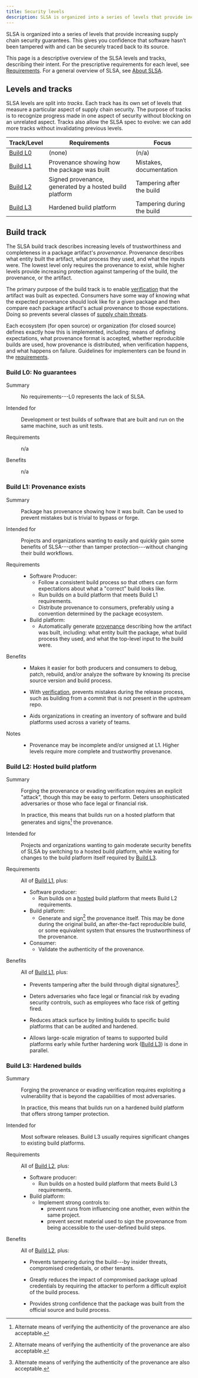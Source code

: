 ```yaml
---
title: Security levels
description: SLSA is organized into a series of levels that provide increasing supply chain security guarantees. This gives you confidence that software hasn’t been tampered with and can be securely traced back to its source. This page is a descriptive overview of the SLSA levels and tracks, describing their intent.
---
```


SLSA is organized into a series of levels that provide increasing supply chain
security guarantees. This gives you confidence that software hasn’t been
tampered with and can be securely traced back to its source.

This page is a descriptive overview of the SLSA levels and tracks, describing
their intent. For the prescriptive requirements for each level, see
[Requirements](requirements.md). For a general overview of SLSA, see
[About SLSA](principles.md).

## Levels and tracks

SLSA levels are split into *tracks*. Each track has its own set of levels that
measure a particular aspect of supply chain security. The purpose of tracks is
to recognize progress made in one aspect of security without blocking on an
unrelated aspect. Tracks also allow the SLSA spec to evolve: we can add more
tracks without invalidating previous levels.

| Track/Level | Requirements | Focus
| ----------- | ------------ | -----
| [Build L0]  | (none)       | (n/a)
| [Build L1]  | Provenance showing how the package was built | Mistakes, documentation
| [Build L2]  | Signed provenance, generated by a hosted build platform | Tampering after the build
| [Build L3]  | Hardened build platform | Tampering during the build

## Build track

The SLSA build track describes increasing levels of trustworthiness and
completeness in a package artifact's <dfn>provenance</dfn>. Provenance describes
what entity built the artifact, what process they used, and what the inputs
were. The lowest level only requires the provenance to exist, while higher
levels provide increasing protection against tampering of the build, the
provenance, or the artifact.

The primary purpose of the build track is to enable [verification] that the
artifact was built as expected. Consumers have some way of knowing what the
expected provenance should look like for a given package and then compare each
package artifact's actual provenance to those expectations. Doing so prevents
several classes of [supply chain threats](threats.md).

Each ecosystem (for open source) or organization (for closed source) defines
exactly how this is implemented, including: means of defining expectations, what
provenance format is accepted, whether reproducible builds are used, how
provenance is distributed, when verification happens, and what happens on
failure. Guidelines for implementers can be found in the
[requirements](requirements.md).

<section id="build-l0">

### Build L0: No guarantees

<dl class="as-table">
<dt>Summary<dd>

No requirements---L0 represents the lack of SLSA.

<dt>Intended for<dd>

Development or test builds of software that are built and run on the same
machine, such as unit tests.

<dt>Requirements<dd>

n/a

<dt>Benefits<dd>

n/a

</dl>
</section>
<section id="build-l1">

### Build L1: Provenance exists

<dl class="as-table">
<dt>Summary<dd>

Package has provenance showing how it was built. Can be used to prevent mistakes
but is trivial to bypass or forge.

<dt>Intended for<dd>

Projects and organizations wanting to easily and quickly gain some benefits of
SLSA---other than tamper protection---without changing their build workflows.

<dt>Requirements<dd>

-   Software Producer:
    -   Follow a consistent build process so that others can form
        expectations about what a "correct" build looks like.
    -   Run builds on a build platform that meets Build L1 requirements.
    -   Distribute provenance to consumers, preferably using a convention
        determined by the package ecosystem.
-   Build platform:
    -   Automatically generate [provenance] describing how the artifact was
        built, including: what entity built the package, what build process
        they used, and what the top-level input to the build were.

<dt>Benefits<dd>

-   Makes it easier for both producers and consumers to debug, patch, rebuild,
    and/or analyze the software by knowing its precise source version and build
    process.

-   With [verification], prevents mistakes during the release process, such as
    building from a commit that is not present in the upstream repo.

-   Aids organizations in creating an inventory of software and build platforms
    used across a variety of teams.

<dt>Notes<dd>

-   Provenance may be incomplete and/or unsigned at L1. Higher levels require
    more complete and trustworthy provenance.

</dl>

</section>
<section id="build-l2">

### Build L2: Hosted build platform

<dl class="as-table">
<dt>Summary<dd>

Forging the provenance or evading verification requires an explicit "attack",
though this may be easy to perform. Deters unsophisticated adversaries or those
who face legal or financial risk.

In practice, this means that builds run on a hosted platform that generates and
signs[^sign] the provenance.

<dt>Intended for<dd>

Projects and organizations wanting to gain moderate security benefits of SLSA by
switching to a hosted build platform, while waiting for changes to the build
platform itself required by [Build L3].

<dt>Requirements<dd>

All of [Build L1], plus:

-   Software producer:
    -   Run builds on a [hosted] build platform that meets Build L2
        requirements.
-   Build platform:
    -   Generate and sign[^sign] the provenance itself. This may be done
        during the original build, an after-the-fact reproducible build, or
        some equivalent system that ensures the trustworthiness of the
        provenance.
-   Consumer:
    -   Validate the authenticity of the provenance.

<dt>Benefits<dd>

All of [Build L1], plus:

-   Prevents tampering after the build through digital signatures[^sign].

-   Deters adversaries who face legal or financial risk by evading security
    controls, such as employees who face risk of getting fired.

-   Reduces attack surface by limiting builds to specific build platforms that
    can be audited and hardened.

-   Allows large-scale migration of teams to supported build platforms early
    while further hardening work ([Build L3]) is done in parallel.

</dl>
</section>
<section id="build-l3">

[^sign]: Alternate means of verifying the authenticity of the provenance are
    also acceptable.

### Build L3: Hardened builds

<dl class="as-table">
<dt>Summary<dd>

Forging the provenance or evading verification requires exploiting a
vulnerability that is beyond the capabilities of most adversaries.

In practice, this means that builds run on a hardened build platform that offers
strong tamper protection.

<dt>Intended for<dd>

Most software releases. Build L3 usually requires significant changes to
existing build platforms.

<dt>Requirements<dd>

All of [Build L2], plus:

-   Software producer:
    -   Run builds on a hosted build platform that meets Build L3
        requirements.
-   Build platform:
    -   Implement strong controls to:
        -   prevent runs from influencing one another, even within the same
            project.
        -   prevent secret material used to sign the provenance from being
            accessible to the user-defined build steps.

<dt>Benefits<dd>

All of [Build L2], plus:

-   Prevents tampering during the build---by insider threats, compromised
    credentials, or other tenants.

-   Greatly reduces the impact of compromised package upload credentials by
    requiring the attacker to perform a difficult exploit of the build process.

-   Provides strong confidence that the package was built from the official
    source and build process.

</dl>
</section>

<!-- Link definitions -->

[build l0]: #build-l0
[build l1]: #build-l1
[build l2]: #build-l2
[build l3]: #build-l3
[future versions]: future-directions.md
[hosted]: requirements.md#isolation-strength
[previous version]: ../v0.1/levels.md
[provenance]: terminology.md
[verification]: verifying-artifacts.md
